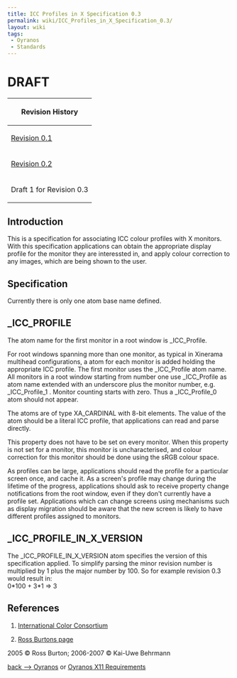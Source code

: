 ```yaml
---
title: ICC Profiles in X Specification 0.3
permalink: wiki/ICC_Profiles_in_X_Specification_0.3/
layout: wiki
tags:
 - Oyranos
 - Standards
---
```


<h1>
DRAFT

</h1>
<table>
<thead>
<tr class="header">
<th><p>Revision History</p></th>
</tr>
</thead>
<tbody>
<tr class="odd">
<td><p><a href="http://www.burtonini.com/computing/x-icc-profiles-spec-0.1.html">Revision 0.1</a></p></td>
</tr>
<tr class="even">
<td><p><a href="http://www.burtonini.com/computing/x-icc-profiles-spec-0.2.html">Revision 0.2</a></p></td>
</tr>
<tr class="odd">
<td><p>Draft 1 for Revision 0.3</p></td>
</tr>
<tr class="even">
</tr>
</tbody>
</table>

Introduction
------------

This is a specification for associating ICC colour profiles with X
monitors. With this specification applications can obtain the
appropriate display profile for the monitor they are interessted in, and
apply colour correction to any images, which are being shown to the
user.

Specification
-------------

Currently there is only one atom base name defined.

\_ICC\_PROFILE
--------------

The atom name for the first monitor in a root window is \_ICC\_Profile.

For root windows spanning more than one monitor, as typical in Xinerama
multihead configurations, a atom for each monitor is added holding the
appropriate ICC profile. The first monitor uses the \_ICC\_Profile atom
name. All monitors in a root window starting from number one use
\_ICC\_Profile as atom name extended with an underscore plus the monitor
number, e.g. \_ICC\_Profile\_1 . Monitor counting starts with zero. Thus
a \_ICC\_Profile\_0 atom should not appear.

The atoms are of type <span class="type">XA\_CARDINAL</span> with 8-bit
elements. The value of the atom should be a literal ICC profile, that
applications can read and parse directly.

This property does not have to be set on every monitor. When this
property is not set for a monitor, this monitor is uncharacterised, and
colour correction for this monitor should be done using the sRGB colour
space.

As profiles can be large, applications should read the profile for a
particular screen once, and cache it. As a screen's profile may change
during the lifetime of the progress, applications should ask to receive
property change notifications from the root window, even if they don't
currently have a profile set. Applications which can change screens
using mechanisms such as display migration should be aware that the new
screen is likely to have different profiles assigned to monitors.

\_ICC\_PROFILE\_IN\_X\_VERSION
------------------------------

The \_ICC\_PROFILE\_IN\_X\_VERSION atom specifies the version of this
specification applied. To simplify parsing the minor revision number is
multiplied by 1 plus the major number by 100. So for example revision
0.3 would result in:  
0\*100 + 3\*1 =&gt; 3

References
----------

1. [International Color Consortium](http://www.color.org)

2. [Ross Burtons
page](http://www.burtonini.com/computing/x-icc-profiles-spec-latest.html)

2005 © Ross Burton; 2006-2007 © Kai-Uwe Behrmann

[back --&gt; Oyranos](/wiki/Oyranos "wikilink") or [Oyranos X11
Requirements](/wiki/Oyranos_X11_Requirements "wikilink")
